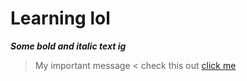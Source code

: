 # Learning lol
***Some bold and italic text ig***
> My important message <
check this out [click me](https://google.com)
